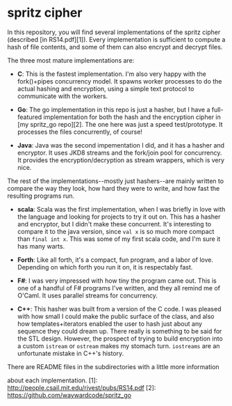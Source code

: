 # spritz cipher

In this repository, you will find several implementations of
the spritz cipher (described [in RS14.pdf][1]).  Every implementation
is sufficient to compute a hash of file contents, and some of them
can also encrypt and decrypt files.

The three most mature implementations are:

  * __C__: This is the fastest implementation. I'm also very happy
  with the fork()+pipes concurrency model. It spawns worker processes
  to do the actual hashing and encryption, using a simple text 
  protocol to communicate with the workers.

  * __Go__: The go implementation in this repo is just a hasher, but
  I have a full-featured implementation for both the hash and the
  encryption cipher in [my spritz_go repo][2]. The one here was
  just a speed test/prototype.  It processes the files concurrently,
  of course!

  * __Java__: Java was the second impementation I did, and it has a
  hasher and encryptor. It uses JKD8 streams and the fork/join pool
  for concurrency.  It provides the encryption/decryption as stream
  wrappers, which is very nice.

The rest of the implementations--mostly just hashers--are mainly written 
to compare the way they look, how hard they were to write, and
how fast the resulting programs run.

  * __scala__: Scala was the first implementation, when I was
  briefly in love with the language and looking for projects
  to try it out on.  This has a hasher and encryptor, but I didn't
  make these concurrent.  It's interesting to compare it to the
  java version, since `val x` is so much more compact than `final int x`.
  This was some of my first scala code, and I'm sure it has many
  warts.

  * __Forth__: Like all forth, it's a compact, fun program, and a 
  labor of love.  Depending on which forth you run it on, it is 
  respectably fast.

  * __F#__: I was very impressed with how tiny the program came out.
  This is one of a handful of F# programs I've written, and they
  all remind me of O'Caml.  It uses parallel streams for concurrency.

  * __C++__: This hasher was built from a version of the C code. I
  was pleased with how small I could make the public surface of the
  class, and also how templates+iterators enabled the user to hash
  just about any sequence they could dream up.  There really is
  something to be said for the STL design. However, the prospect
  of trying to build encryption into a custom `istream` or `ostream`
  makes my stomach turn. `iostreams` are an unfortunate mistake in
  C++'s history.

There are README files in the subdirectories with a little more information

about each implementation.
[1]: http://people.csail.mit.edu/rivest/pubs/RS14.pdf
[2]: https://github.com/waywardcode/spritz_go
